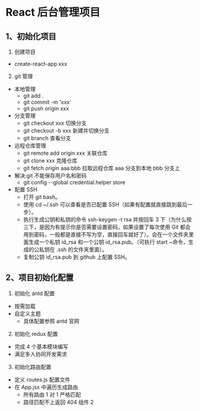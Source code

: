 # React 后台管理项目

## 1、初始化项目

1. 创建项目

- create-react-app xxx

2. git 管理

- 本地管理
  - git add .
  - git commit -m 'xxx'
  - git push origin xxx
- 分支管理
  - git checkout xxx 切换分支
  - git checkout -b xxx 新建并切换分支
  - git branch 查看分支
- 远程仓库管理
  - git remote add origin xxx 关联仓库
  - git clone xxx 克隆仓库
  - git fetch origin aaa:bbb 拉取远程仓库 aaa 分支到本地 bbb 分支上
- 解决:git 不能保存用户名和密码
  - git config --global credential.helper store
- 配置 SSH
  - 打开 git bash。
  - 使用 cd ~/.ssh 可以查看是否已配置 SSH（如果有配置就直接跳到最后一步）。
  - 执行生成公钥和私钥的命令 ssh-keygen -t rsa 并按回车 3 下（为什么按三下，是因为有提示你是否需要设置密码，如果设置了每次使用 Git 都会用到密码，一般都是直接不写为空，直接回车就好了）。会在一个文件夹里面生成一个私钥 id_rsa 和一个公钥 id_rsa.pub。（可执行 start ~命令，生成的公私钥在 .ssh 的文件夹里面）。
  - 复制公钥 id_rsa.pub 到 github 上配置 SSH。

## 2、项目初始化配置

1. 初始化 antd 配置

- 按需加载
- 自定义主题
  - 具体配置参照 antd 官网

2. 初始化 redux 配置

- 完成 4 个基本模块编写
- 满足多人协同开发需求

3. 初始化路由配置

- 定义 routes.js 配置文件
- 在 App.jsx 中遍历生成路由
  - 所有路由 1 对 1 严格匹配
  - 路径匹配不上返回 404 组件
2